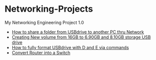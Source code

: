 # Networking-Projects
My Networking Engineering Project 1.0

- [How to share a folder from USBdrive to another PC thru Network](https://github.com/CryptaRoma16/Networking-Projects/blob/main/USB%20drive%20sharedfolder.md)
- [Creating New volume from 16GB to 6.90GB and 8.10GB storage USB drive](https://github.com/CryptaRoma16/Networking-Projects/blob/main/Create%20new%20volume%20storage.md)
- [How to fully format USBdrive with D and E via commands](https://github.com/CryptaRoma16/Networking-Projects/blob/main/Fully%20Format%20USB%20drive.md)
- [Convert Router into a Switch](https://github.com/CryptaRoma16/Networking-Projects/blob/main/Convert%20Router%20into%20a%20Switch.md)

